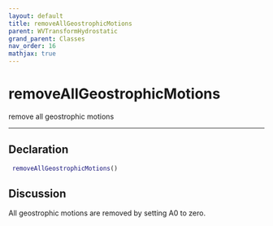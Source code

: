 ```yaml
---
layout: default
title: removeAllGeostrophicMotions
parent: WVTransformHydrostatic
grand_parent: Classes
nav_order: 16
mathjax: true
---
```


#  removeAllGeostrophicMotions

remove all geostrophic motions


---

## Declaration
```matlab
 removeAllGeostrophicMotions()
```
## Discussion

  All geostrophic motions are removed by setting A0 to zero.
    
